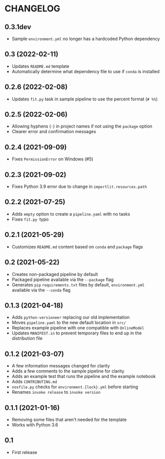 # CHANGELOG

## 0.3.1dev
* Sample `environment.yml` no longer has a hardcoded Python dependency

## 0.3 (2022-02-11)
* Updates `README.md` template
* Automatically determine what dependency file to use if `conda` is installed

## 0.2.6 (2022-02-08)
* Updates `fit.py` task in sample pipeline to use the percent format (`# %%`)

## 0.2.5 (2022-02-06)
* Allowing hyphens (`-`) in project names if not using the `package` option
* Clearer error and confirmation messages

## 0.2.4 (2021-09-09)
* Fixes `PermissionError` on Windows (#5)

## 0.2.3 (2021-09-02)

* Fixes Python 3.9 error due to change in `importlit.resources.path`

## 0.2.2 (2021-07-25)

* Adds `empty` option to create a `pipeline.yaml` with no tasks
* Fixes `fit.py `typo 

## 0.2.1 (2021-05-29)

* Customizes `README.md` content based on `conda` and `package` flags

## 0.2 (2021-05-22)

* Creates non-packaged pipeline by default
* Packaged pipeline available via the `--package` flag
* Generates `pip` `requirements.txt` files by default, `environment.yml` available via the `--conda` flag

## 0.1.3 (2021-04-18)

* Adds `python-versioneer` replacing our old implementation
* Moves `pipeline.yaml` to the new default location in `src/`
* Replaces example pipeline with one compatible with `OnlineModel`
* Updates `MANIFEST.in` to prevent temporary files to end up in the distribution file

## 0.1.2 (2021-03-07)

* A few information messages changed for clarity
* Adds a few comments to the sample pipeline for clarity
* Adds an example test that runs the pipeline and the example notebook
* Adds `CONTRIBUTING.md`
* `noxfile.py` checks for `environment.{lock}.yml` before starting
* Renames `invoke release` to `invoke version`

## 0.1.1 (2021-01-16)

* Removing some files that aren't needed for the template
* Works with Python 3.6


## 0.1

* First release
